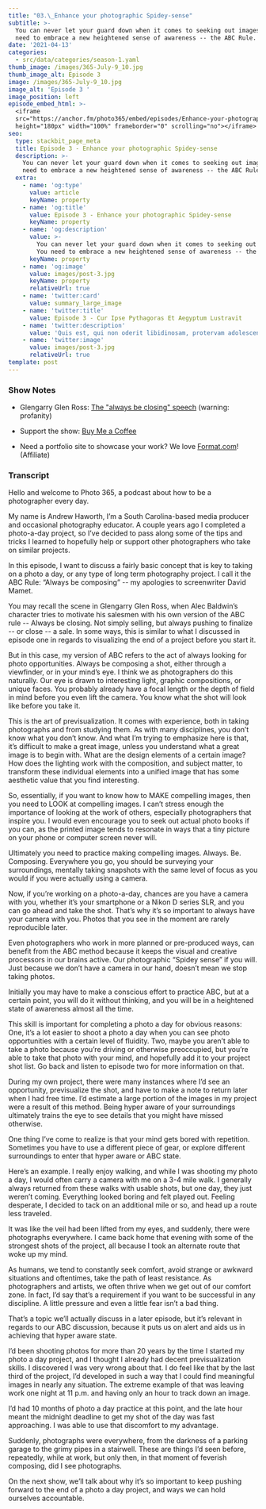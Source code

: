 ```yaml
---
title: "03.\_Enhance your photographic Spidey-sense"
subtitle: >-
  You can never let your guard down when it comes to seeking out images. You
  need to embrace a new heightened sense of awareness -- the ABC Rule.
date: '2021-04-13'
categories:
  - src/data/categories/season-1.yaml
thumb_image: /images/365-July-9_10.jpg
thumb_image_alt: Episode 3
image: /images/365-July-9_10.jpg
image_alt: 'Episode 3 '
image_position: left
episode_embed_html: >-
  <iframe
  src="https://anchor.fm/photo365/embed/episodes/Enhance-your-photographic-Spidey-sense-eug605"
  height="180px" width="100%" frameborder="0" scrolling="no"></iframe>
seo:
  type: stackbit_page_meta
  title: Episode 3 - Enhance your photographic Spidey-sense
  description: >-
    You can never let your guard down when it comes to seeking out images. You
    need to embrace a new heightened sense of awareness -- the ABC Rule.
  extra:
    - name: 'og:type'
      value: article
      keyName: property
    - name: 'og:title'
      value: Episode 3 - Enhance your photographic Spidey-sense
      keyName: property
    - name: 'og:description'
      value: >-
        You can never let your guard down when it comes to seeking out images.
        You need to embrace a new heightened sense of awareness -- the ABC Rule.
      keyName: property
    - name: 'og:image'
      value: images/post-3.jpg
      keyName: property
      relativeUrl: true
    - name: 'twitter:card'
      value: summary_large_image
    - name: 'twitter:title'
      value: Episode 3 - Cur Ipse Pythagoras Et Aegyptum Lustravit
    - name: 'twitter:description'
      value: 'Quis est, qui non oderit libidinosam, protervam adolescentiam'
    - name: 'twitter:image'
      value: images/post-3.jpg
      relativeUrl: true
template: post
---
```

### Show Notes

*   Glengarry Glen Ross: [The "always be closing" speech](https://www.youtube.com/watch?v=Q4PE2hSqVnk) (warning: profanity)

*   Support the show: [Buy Me a Coffee](https://www.buymeacoffee.com/photo365)

*   Need a portfolio site to showcase your work? We love [Format.com](https://format.grsm.io/andrewhaworth8239)! (Affiliate)

### Transcript

Hello and welcome to Photo 365, a podcast about how to be a photographer every day.

My name is Andrew Haworth, I’m a South Carolina-based media producer and occasional photography educator. A couple years ago I completed a photo-a-day project, so I’ve decided to pass along some of the tips and tricks I learned to hopefully help or support other photographers who take on similar projects.

In this episode, I want to discuss a fairly basic concept that is key to taking on a photo a day, or any type of long term photography project. I call it the ABC Rule: “Always be composing” -- my apologies to screenwriter David Mamet.

You may recall the scene in Glengarry Glen Ross, when Alec Baldwin’s character tries to motivate his salesmen with his own version of the ABC rule -- Always be closing. Not simply selling, but always pushing to finalize --  or close -- a sale. In some ways, this is similar to what I discussed in episode one in regards to visualizing the end of a project before you start it.

But in this case, my version of ABC refers to the act of always looking for photo opportunities. Always be composing a shot, either through a viewfinder, or in your mind’s eye. I think we as photographers do this naturally. Our eye is drawn to interesting light, graphic compositions, or unique faces. You probably already have a focal length or the depth of field in mind before you even lift the camera. You know what the shot will look like before you take it.

This is the art of previsualization. It comes with experience, both in taking photographs and from studying them. As with many disciplines, you don’t know what you don’t know. And what I’m trying to emphasize here is that, it’s difficult to make a great image, unless you understand what a great image is to begin with. What are the design elements of a certain image? How does the lighting work with the composition, and subject matter, to transform these individual elements into a unified image that has some aesthetic value that you find interesting.

So, essentially, if you want to know how to MAKE compelling images, then you need to LOOK at compelling images. I can’t stress enough the importance of looking at the work of others, especially photographers that inspire you. I would even encourage you to seek out actual photo books if you can, as the printed image tends to resonate in ways that a tiny picture on your phone or computer screen never will.

Ultimately you need to practice making compelling images. Always. Be. Composing. Everywhere you go, you should be surveying your surroundings, mentally taking snapshots with the same level of focus as you would if you were actually using a camera.

Now, if you’re working on a photo-a-day, chances are you have a camera with you, whether it’s your smartphone or a Nikon D series SLR, and you can go ahead and take the shot. That’s why it’s so important to always have your camera with you. Photos that you see in the moment are rarely reproducible later.

Even photographers who work in more planned or pre-produced ways, can benefit from the ABC method because it keeps the visual and creative processors in our brains active. Our photographic “Spidey sense” if you will. Just because we don’t have a camera in our hand, doesn’t mean we stop taking photos.

Initially you may have to make a conscious effort to practice ABC, but at a certain point, you will do it without thinking, and you will be in a heightened state of awareness almost all the time.

This skill is important for completing a photo a day for obvious reasons: One, it’s a lot easier to shoot a photo a day when you can see photo opportunities with a certain level of fluidity. Two, maybe you aren’t able to take a photo because you’re driving or otherwise preoccupied, but you’re able to take that photo with your mind, and hopefully add it to your project shot list. Go back and listen to episode two for more information on that.

During my own project, there were many instances where I’d see an opportunity, previsualize the shot, and have to make a note to return later when I had free time. I’d estimate a large portion of the images in my project were a result of this method. Being hyper aware of your surroundings ultimately trains the eye to see details that you might have missed otherwise.

One thing I’ve come to realize is that your mind gets bored with repetition. Sometimes you have to use a different piece of gear, or explore different surroundings to enter that hyper aware or ABC state.

Here’s an example. I really enjoy walking, and while I was shooting my photo a day, I would often carry a camera with me on a 3-4 mile walk. I generally always returned from these walks with usable shots, but one day, they just weren’t coming. Everything looked boring and felt played out. Feeling desperate, I decided to tack on an additional mile or so, and head up a route less traveled.

It was like the veil had been lifted from my eyes, and suddenly, there were photographs everywhere. I came back home that evening with some of the strongest shots of the project, all because I took an alternate route that woke up my mind.

As humans, we tend to constantly seek comfort, avoid strange or awkward situations and oftentimes, take the path of least resistance. As photographers and artists, we often thrive when we get out of our comfort zone. In fact, I’d say that’s a requirement if you want to be successful in any discipline. A little pressure and even a little fear isn’t a bad thing.

That’s a topic we’ll actually discuss in a later episode, but it’s relevant in regards to our ABC discussion, because it puts us on alert and aids us in achieving that hyper aware state.

I’d been shooting photos for more than 20 years by the time I started my photo a day project, and I thought I already had decent previsualization skills. I discovered I was very wrong about that. I do feel like that by the last third of the project, I’d developed in such a way that I could find meaningful images in nearly any situation. The extreme example of that was leaving work one night at 11 p.m. and having only an hour to track down an image.

I’d had 10 months of photo a day practice at this point, and the late hour meant the midnight deadline to get my shot of the day was fast approaching. I was able to use that discomfort to my advantage.

Suddenly, photographs were everywhere, from the darkness of a parking garage to the grimy pipes in a stairwell. These are things I’d seen before, repeatedly, while at work, but only then, in that moment of feverish composing, did I see photographs.

On the next show, we’ll talk about why it’s so important to keep pushing forward to the end of a photo a day project, and ways we can hold ourselves accountable.
